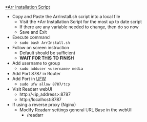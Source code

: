 [*Arr Installation Script](https://wiki.servarr.com/install-script)<br />

* Copy and Paste the ArrInstall.sh script into a local file
  * Visit the *Arr Installation Script for the most up to date script
  * If there are any variable needed to change, then do so now
  * Save and Exit
* Execute command
  * `sudo bash ArrInstall.sh`
* Follow on screen instruction
  * Default should be sufficient
  * **WAIT FOR THIS TO FINISH**
* Add username to group
  * `sudo adduser <username> media`
* Add Port 8787 in Router
* Add Port in [UFW](https://github.com/Cuates/ubuntuinstall/tree/main/system/ufw)
  * `sudo ufw allow 8787/tcp`
* Visit Readarr webUI
  * http://<ip_address>:8787
  * http://localhost:8787
* If using a reverse proxy (Nginx)
  * Modify Readarr settings general URL Base in the webUI
    * /readarr
